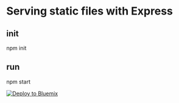 # Serving static files with Express

## init
npm init

## run
npm start

[![Deploy to Bluemix](https://bluemix.net/deploy/button.png)](https://bluemix.net/deploy?repository=https://github.com/darcy202/node-express-static)